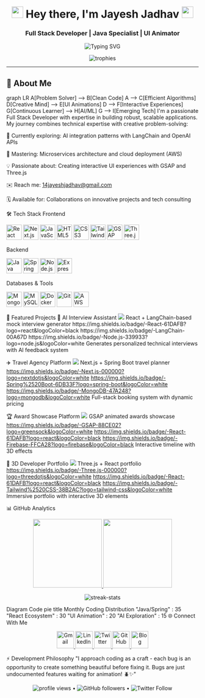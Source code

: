 <h1 align="center">
  <img src="https://media.giphy.com/media/hvRJCLFzcasrR4ia7z/giphy.gif" width="30px"> 
  Hey there, I'm Jayesh Jadhav
  <img src="https://media.giphy.com/media/hvRJCLFzcasrR4ia7z/giphy.gif" width="30px">
</h1>
<h3 align="center">Full Stack Developer | Java Specialist | UI Animator</h3>

<p align="center">
  <img src="https://readme-typing-svg.demolab.com?font=Fira+Code&weight=600&size=22&duration=2800&pause=1000&center=true&vCenter=true&width=500&lines=Building+scalable+web+applications;Java+%7C+Spring+Boot+%7C+React;Creating+immersive+UI+animations;Exploring+AI+integration+patterns" alt="Typing SVG" />
</p>

<div align="center">
  <img src="https://github-profile-trophy.vercel.app/?username=imjayeshjadhav&theme=radical&margin-w=15&column=4" alt="trophies" />
</div>

---

## 🧠 About Me

graph LR
  A[Problem Solver] --> B[Clean Code]
  A --> C[Efficient Algorithms]
  D[Creative Mind] --> E[UI Animations]
  D --> F[Interactive Experiences]
  G[Continuous Learner] --> H[AI/ML]
  G --> I[Emerging Tech]
I'm a passionate Full Stack Developer with expertise in building robust, scalable applications. My journey combines technical expertise with creative problem-solving:

🔭 Currently exploring: AI integration patterns with LangChain and OpenAI APIs

🌱 Mastering: Microservices architecture and cloud deployment (AWS)

💡 Passionate about: Creating interactive UI experiences with GSAP and Three.js

✉️ Reach me: 14jayeshjadhav@gmail.com

🗓️ Available for: Collaborations on innovative projects and tech consulting

🛠️ Tech Stack
Frontend
<p> <img src="https://img.icons8.com/color/48/000000/react-native.png" alt="React" width="40" height="40"/> <img src="https://img.icons8.com/color/48/000000/nextjs.png" alt="Next.js" width="40" height="40"/> <img src="https://img.icons8.com/color/48/000000/javascript.png" alt="JavaScript" width="40" height="40"/> <img src="https://img.icons8.com/color/48/000000/html-5.png" alt="HTML5" width="40" height="40"/> <img src="https://img.icons8.com/color/48/000000/css3.png" alt="CSS3" width="40" height="40"/> <img src="https://img.icons8.com/color/48/000000/tailwindcss.png" alt="Tailwind CSS" width="40" height="40"/> <img src="https://img.icons8.com/color/48/000000/gsap.png" alt="GSAP" width="40" height="40"/> <img src="https://img.icons8.com/color/48/000000/threejs.png" alt="Three.js" width="40" height="40"/> </p>
Backend
<p> <img src="https://img.icons8.com/color/48/000000/java-coffee-cup-logo.png" alt="Java" width="40" height="40"/> <img src="https://img.icons8.com/color/48/000000/spring-logo.png" alt="Spring Boot" width="40" height="40"/> <img src="https://img.icons8.com/color/48/000000/nodejs.png" alt="Node.js" width="40" height="40"/> <img src="https://img.icons8.com/color/48/000000/express-js.png" alt="Express.js" width="40" height="40"/> </p>
Databases & Tools
<p> <img src="https://img.icons8.com/color/48/000000/mongodb.png" alt="MongoDB" width="40" height="40"/> <img src="https://img.icons8.com/color/48/000000/mysql.png" alt="MySQL" width="40" height="40"/> <img src="https://img.icons8.com/color/48/000000/docker.png" alt="Docker" width="40" height="40"/> <img src="https://img.icons8.com/color/48/000000/git.png" alt="Git" width="40" height="40"/> <img src="https://img.icons8.com/color/48/000000/amazon-web-services.png" alt="AWS" width="40" height="40"/> </p>
🚀 Featured Projects
🤖 AI Interview Assistant
<img src="https://img.icons8.com/color/24/000000/react-native.png"/> React + LangChain-based mock interview generator
https://img.shields.io/badge/-React-61DAFB?logo=react&logoColor=black https://img.shields.io/badge/-LangChain-00A67D https://img.shields.io/badge/-Node.js-339933?logo=node.js&logoColor=white
Generates personalized technical interviews with AI feedback system

✈️ Travel Agency Platform
<img src="https://img.icons8.com/color/24/000000/nextjs.png"/> Next.js + Spring Boot travel planner
https://img.shields.io/badge/-Next.js-000000?logo=nextdotjs&logoColor=white https://img.shields.io/badge/-Spring%2520Boot-6DB33F?logo=spring-boot&logoColor=white https://img.shields.io/badge/-MongoDB-47A248?logo=mongodb&logoColor=white
Full-stack booking system with dynamic pricing

🏆 Award Showcase Platform
<img src="https://img.icons8.com/color/24/000000/gsap.png"/> GSAP animated awards showcase
https://img.shields.io/badge/-GSAP-88CE02?logo=greensock&logoColor=white https://img.shields.io/badge/-React-61DAFB?logo=react&logoColor=black https://img.shields.io/badge/-Firebase-FFCA28?logo=firebase&logoColor=black
Interactive timeline with 3D effects

💼 3D Developer Portfolio
<img src="https://img.icons8.com/color/24/000000/threejs.png"/> Three.js + React portfolio
https://img.shields.io/badge/-Three.js-000000?logo=threedotjs&logoColor=white https://img.shields.io/badge/-React-61DAFB?logo=react&logoColor=black https://img.shields.io/badge/-Tailwind%2520CSS-38B2AC?logo=tailwind-css&logoColor=white
Immersive portfolio with interactive 3D elements

📊 GitHub Analytics
<p align="center"> <a href="https://github.com/imjayeshjadhav"> <img height="180em" src="https://github-readme-stats.vercel.app/api?username=imjayeshjadhav&show_icons=true&theme=radical&include_all_commits=true&count_private=true" /> <img height="180em" src="https://github-readme-stats.vercel.app/api/top-langs/?username=imjayeshjadhav&layout=compact&langs_count=8&theme=radical" /> </a> </p><p align="center"> <img src="https://github-readme-streak-stats.herokuapp.com/?user=imjayeshjadhav&theme=radical&fire=DD2727" alt="streak-stats" /> </p>
Diagram
Code
pie
  title Monthly Coding Distribution
  "Java/Spring" : 35
  "React Ecosystem" : 30
  "UI Animation" : 20
  "AI Exploration" : 15
🌐 Connect With Me
<p align="center"> <a href="mailto:14jayeshjadhav@gmail.com"> <img src="https://img.icons8.com/color/48/000000/gmail.png" alt="Gmail" width="45" height="45"/> </a> <a href="https://linkedin.com/in/jayeshjadhav"> <img src="https://img.icons8.com/color/48/000000/linkedin.png" alt="LinkedIn" width="45" height="45"/> </a> <a href="https://twitter.com/jayesh_codes"> <img src="https://img.icons8.com/color/48/000000/twitter.png" alt="Twitter" width="45" height="45"/> </a> <a href="https://github.com/imjayeshjadhav"> <img src="https://img.icons8.com/color/48/000000/github.png" alt="GitHub" width="45" height="45"/> </a> <a href="https://jayesh-dev.blog"> <img src="https://img.icons8.com/color/48/000000/blogger.png" alt="Blog" width="45" height="45"/> </a> </p>
⚡ Development Philosophy
"I approach coding as a craft - each bug is an opportunity to create something beautiful before fixing it.
Bugs are just undocumented features waiting for animation! 🪲✨"

<p align="center"> <img src="https://komarev.com/ghpvc/?username=imjayeshjadhav&color=blueviolet&style=flat" alt="profile views" /> • <img alt="GitHub followers" src="https://img.shields.io/github/followers/imjayeshjadhav?label=Follow&style=social"> • <img alt="Twitter Follow" src="https://img.shields.io/twitter/follow/jayesh_codes?style=social"> </p> 
